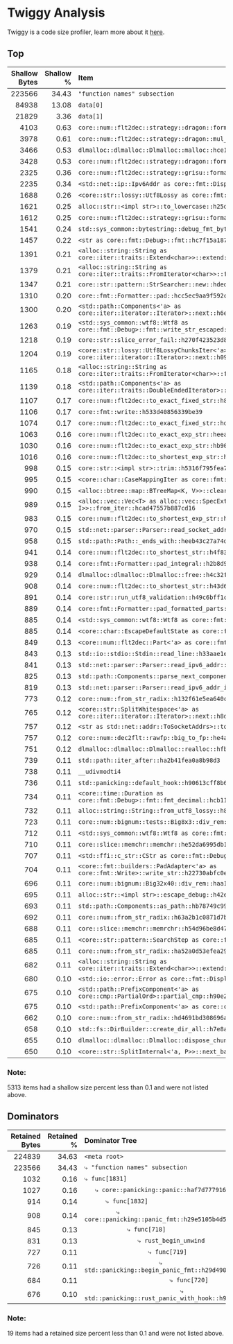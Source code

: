 # Twiggy Analysis

Twiggy is a code size profiler, learn more about it [here](https://github.com/rustwasm/twiggy).

## Top

| Shallow Bytes | Shallow % | Item |
| ------------: | --------: | :--- |
| 223566 | 34.43 | `"function names" subsection` |
| 84938 | 13.08 | `data[0]` |
| 21829 | 3.36 | `data[1]` |
| 4103 | 0.63 | `core::num::flt2dec::strategy::dragon::format_shortest::hc4276100ea5daecb` |
| 3978 | 0.61 | `core::num::flt2dec::strategy::dragon::mul_pow10::h182d0ec84f17812b` |
| 3466 | 0.53 | `dlmalloc::dlmalloc::Dlmalloc::malloc::hce1b00d5aca5677c` |
| 3428 | 0.53 | `core::num::flt2dec::strategy::dragon::format_exact::ha6771e4aa3710f2c` |
| 2325 | 0.36 | `core::num::flt2dec::strategy::grisu::format_shortest_opt::h40b07422c2477fd1` |
| 2235 | 0.34 | `<std::net::ip::Ipv6Addr as core::fmt::Display>::fmt::h1471983ae352e8c7` |
| 1688 | 0.26 | `<core::str::lossy::Utf8Lossy as core::fmt::Debug>::fmt::hea2329d6eb5545cc` |
| 1621 | 0.25 | `alloc::str::<impl str>::to_lowercase::h25d7e0ad49bef854` |
| 1612 | 0.25 | `core::num::flt2dec::strategy::grisu::format_exact_opt::h704ec47c24bc5c52` |
| 1541 | 0.24 | `std::sys_common::bytestring::debug_fmt_bytestring::h5d73f54d2fc85a02` |
| 1457 | 0.22 | `<str as core::fmt::Debug>::fmt::hc7f15a1879d5fc6d` |
| 1391 | 0.21 | `<alloc::string::String as core::iter::traits::Extend<char>>::extend::hf320b96c5ce95c37` |
| 1379 | 0.21 | `<alloc::string::String as core::iter::traits::FromIterator<char>>::from_iter::h4652f3b2ee535d72` |
| 1347 | 0.21 | `core::str::pattern::StrSearcher::new::hdedab88632aad358` |
| 1310 | 0.20 | `core::fmt::Formatter::pad::hcc5ec9aa9f592c37` |
| 1300 | 0.20 | `<std::path::Components<'a> as core::iter::iterator::Iterator>::next::h6e687b6fa022d609` |
| 1263 | 0.19 | `<std::sys_common::wtf8::Wtf8 as core::fmt::Debug>::fmt::write_str_escaped::hd0d74b86b8492565` |
| 1218 | 0.19 | `core::str::slice_error_fail::h270f423523d869cf` |
| 1204 | 0.19 | `<core::str::lossy::Utf8LossyChunksIter<'a> as core::iter::iterator::Iterator>::next::h09fa0eefd0085f93` |
| 1165 | 0.18 | `<alloc::string::String as core::iter::traits::FromIterator<char>>::from_iter::h4594fccf8b120f98` |
| 1139 | 0.18 | `<std::path::Components<'a> as core::iter::traits::DoubleEndedIterator>::next_back::h77fdb589cb8e26a4` |
| 1107 | 0.17 | `core::num::flt2dec::to_exact_fixed_str::h82c49aa39f328d4a` |
| 1106 | 0.17 | `core::fmt::write::h533d40856339be39` |
| 1074 | 0.17 | `core::num::flt2dec::to_exact_fixed_str::hdd413d9ed205696e` |
| 1063 | 0.16 | `core::num::flt2dec::to_exact_exp_str::heea8a6c54287b0a9` |
| 1030 | 0.16 | `core::num::flt2dec::to_exact_exp_str::hb90979033cebf437` |
| 1016 | 0.16 | `core::num::flt2dec::to_shortest_exp_str::hd5a8227b0d0d5ac6` |
| 998 | 0.15 | `core::str::<impl str>::trim::h5316f795fea7e593` |
| 995 | 0.15 | `<core::char::CaseMappingIter as core::fmt::Debug>::fmt::h0e1f1d77860540d5` |
| 990 | 0.15 | `<alloc::btree::map::BTreeMap<K, V>>::clear::h3fba83d836eac7ed` |
| 989 | 0.15 | `<alloc::vec::Vec<T> as alloc::vec::SpecExtend<T, I>>::from_iter::hcad47557b887cd16` |
| 983 | 0.15 | `core::num::flt2dec::to_shortest_exp_str::h58fe25826a938881` |
| 970 | 0.15 | `std::net::parser::Parser::read_socket_addr_v6::h6bb6d454583928fc` |
| 958 | 0.15 | `std::path::Path::_ends_with::heeb43c27a74d9427` |
| 941 | 0.14 | `core::num::flt2dec::to_shortest_str::h4f836c67b1b632d1` |
| 938 | 0.14 | `core::fmt::Formatter::pad_integral::h2b8d9bbfad4fbeaf` |
| 929 | 0.14 | `dlmalloc::dlmalloc::Dlmalloc::free::h4c32f8306a59a4b8` |
| 908 | 0.14 | `core::num::flt2dec::to_shortest_str::h43d6b6e6a59d9656` |
| 891 | 0.14 | `core::str::run_utf8_validation::h49c6bff1cffc26df` |
| 889 | 0.14 | `core::fmt::Formatter::pad_formatted_parts::hd7943539d0015113` |
| 885 | 0.14 | `<std::sys_common::wtf8::Wtf8 as core::fmt::Debug>::fmt::h0029a0d1c6326d37` |
| 885 | 0.14 | `<core::char::EscapeDefaultState as core::fmt::Debug>::fmt::haf1e337be820499a` |
| 849 | 0.13 | `<core::num::flt2dec::Part<'a> as core::fmt::Debug>::fmt::h635205153079ba6b` |
| 843 | 0.13 | `std::io::stdio::Stdin::read_line::h33aae1e5f588adee` |
| 841 | 0.13 | `std::net::parser::Parser::read_ipv6_addr::h6a46c88d55fa3543` |
| 825 | 0.13 | `std::path::Components::parse_next_component_back::h868b3a750897036f` |
| 819 | 0.13 | `std::net::parser::Parser::read_ipv6_addr_impl::read_groups::h420465c1db4d04a1` |
| 773 | 0.12 | `core::num::from_str_radix::h132f61e5ea640c01` |
| 765 | 0.12 | `<core::str::SplitWhitespace<'a> as core::iter::iterator::Iterator>::next::h8d6fa4a02acba2be` |
| 757 | 0.12 | `<str as std::net::addr::ToSocketAddrs>::to_socket_addrs::h36782a667581b646` |
| 757 | 0.12 | `core::num::dec2flt::rawfp::big_to_fp::he4ab8e50acb22793` |
| 751 | 0.12 | `dlmalloc::dlmalloc::Dlmalloc::realloc::hfb675ebcd6e8b196` |
| 739 | 0.11 | `std::path::iter_after::ha2b41fea0a8b98d3` |
| 738 | 0.11 | `__udivmodti4` |
| 736 | 0.11 | `std::panicking::default_hook::h90613cff8b6f14df` |
| 734 | 0.11 | `<core::time::Duration as core::fmt::Debug>::fmt::fmt_decimal::hcb119af80fd716c6` |
| 732 | 0.11 | `alloc::string::String::from_utf8_lossy::h8dbf3c43ca1d4b10` |
| 723 | 0.11 | `core::num::bignum::tests::Big8x3::div_rem::h36a1f4c88545b542` |
| 712 | 0.11 | `<std::sys_common::wtf8::Wtf8 as core::fmt::Display>::fmt::ha6c4a8a7fac78b88` |
| 710 | 0.11 | `core::slice::memchr::memchr::he52da6995db10706` |
| 707 | 0.11 | `<std::ffi::c_str::CStr as core::fmt::Debug>::fmt::ha98c312829b5e4bf` |
| 704 | 0.11 | `<core::fmt::builders::PadAdapter<'a> as core::fmt::Write>::write_str::h22730abfc0e4d472` |
| 696 | 0.11 | `core::num::bignum::Big32x40::div_rem::haa1300f3cd3621db` |
| 695 | 0.11 | `alloc::str::<impl str>::escape_debug::h42edbb00d272053c` |
| 693 | 0.11 | `std::path::Components::as_path::hb78749c99209fc4a` |
| 692 | 0.11 | `core::num::from_str_radix::h63a2b1c0871d7b8b` |
| 688 | 0.11 | `core::slice::memchr::memrchr::h54d96be8d47100c0` |
| 685 | 0.11 | `<core::str::pattern::SearchStep as core::fmt::Debug>::fmt::h37f4e01dc4265cf7` |
| 685 | 0.11 | `core::num::from_str_radix::ha52a0d53efea29ba` |
| 682 | 0.11 | `<alloc::string::String as core::iter::traits::Extend<char>>::extend::h917a408c5d77ea09` |
| 680 | 0.10 | `<std::io::error::Error as core::fmt::Display>::fmt::h4795e14c365e721a` |
| 675 | 0.10 | `<std::path::PrefixComponent<'a> as core::cmp::PartialOrd>::partial_cmp::h90e2d1823f66a385` |
| 675 | 0.10 | `<std::path::PrefixComponent<'a> as core::cmp::Ord>::cmp::h84b3908a276e5f29` |
| 662 | 0.10 | `core::num::from_str_radix::hd4691bd308696a7c` |
| 658 | 0.10 | `std::fs::DirBuilder::create_dir_all::h7e8a5168bc7ab9b7` |
| 655 | 0.10 | `dlmalloc::dlmalloc::Dlmalloc::dispose_chunk::hb606175ffa022755` |
| 650 | 0.10 | `<core::str::SplitInternal<'a, P>>::next_back::h7069ddebeea0e98a` |

### Note:
5313 items had a shallow size percent less than 0.1 and were not listed above.


## Dominators

| Retained Bytes | Retained % | Dominator Tree |
| ------------: | --------: | :--- |
| 224839 | 34.63 | `<meta root>` |
| 223566 | 34.43 | `⤷ "function names" subsection` |
| 1032 | 0.16 | `⤷ func[1831]` |
| 1027 | 0.16 | `   ⤷ core::panicking::panic::haf7d7779169c0743` |
| 914 | 0.14 | `      ⤷ func[1832]` |
| 908 | 0.14 | `         ⤷ core::panicking::panic_fmt::h29e5105b4d53bc05` |
| 845 | 0.13 | `            ⤷ func[718]` |
| 831 | 0.13 | `               ⤷ rust_begin_unwind` |
| 727 | 0.11 | `                  ⤷ func[719]` |
| 726 | 0.11 | `                     ⤷ std::panicking::begin_panic_fmt::h29d4906ca23d78a0` |
| 684 | 0.11 | `                        ⤷ func[720]` |
| 676 | 0.10 | `                           ⤷ std::panicking::rust_panic_with_hook::h9b1c029d1ceaded2` |

### Note:
19 items had a retained size percent less than 0.1 and were not listed above.
